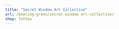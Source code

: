 ```yaml
---
title: "Secret Window Art Collective"
url: /bowling-green/secret-window-art-collective/
shop: Tattoo
---
```

